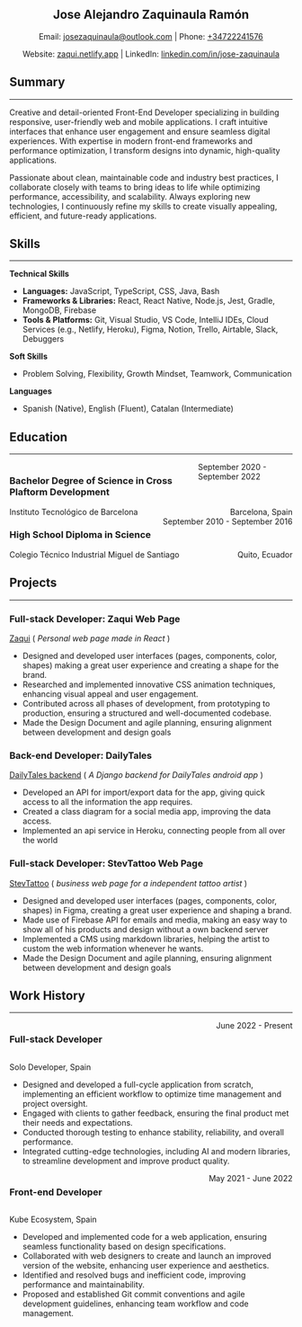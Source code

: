 <h2 style="text-align: center;"> Jose Alejandro Zaquinaula Ramón </h2>
<p style="text-align: center;">
    Email: <a href="mailto:josezaquinaula@outlook.com">josezaquinaula@outlook.com</a>
    |
    Phone: <a href="tel:+34722241576">+34722241576</a>  
</p>
<p style="text-align: center;">
    Website: <a href="https://zaqui.netlify.app">zaqui.netlify.app</a>
    |
    LinkedIn: <a href="https://www.linkedin.com/in/jose-zaquinaula">linkedin.com/in/jose-zaquinaula</a>
</p>


## Summary
---
Creative and detail-oriented Front-End Developer specializing in building responsive, user-friendly web and mobile applications. I craft intuitive interfaces that enhance user engagement and ensure seamless digital experiences. With expertise in modern front-end frameworks and performance optimization, I transform designs into dynamic, high-quality applications.

Passionate about clean, maintainable code and industry best practices, I collaborate closely with teams to bring ideas to life while optimizing performance, accessibility, and scalability. Always exploring new technologies, I continuously refine my skills to create visually appealing, efficient, and future-ready applications.

## Skills
---
**Technical Skills**  
- **Languages:** JavaScript, TypeScript, CSS, Java, Bash
- **Frameworks & Libraries:** React, React Native, Node.js, Jest, Gradle, MongoDB, Firebase  
- **Tools & Platforms:** Git, Visual Studio, VS Code, IntelliJ IDEs, Cloud Services (e.g., Netlify, Heroku), Figma, Notion, Trello, Airtable, Slack, Debuggers  

**Soft Skills**  
- Problem Solving, Flexibility, Growth Mindset, Teamwork, Communication  

**Languages**  
- Spanish (Native), English (Fluent), Catalan (Intermediate)  


## Education
---
<div style="display: flex; justify-content: space-between;">
  <h3 style="font-weight: bold;">Bachelor Degree of Science in Cross Plaftorm Development</h3>
  <span>September 2020 - September 2022 </span>
</div>
<div style="display: flex; justify-content: space-between;">
  <span class="small_size">Instituto Tecnológico de Barcelona</span>
  <span class="small_size">Barcelona, Spain </span>
</div>

<div style="display: flex; justify-content: space-between;">
  <h3 style="font-weight: bold;">High School Diploma in Science</h3>
  <span>September 2010 - September 2016 </span>
</div>
<div style="display: flex; justify-content: space-between;">
  <span class="small_size">Colegio Técnico Industrial Miguel de Santiago</span>
  <span class="small_size">Quito, Ecuador </span>
</div>

## Projects
---


### Full-stack Developer: Zaqui Web Page

[Zaqui](https://zaqui.netlify.app/my_works) ( *Personal web page made in  React* )

- Designed and developed user interfaces (pages, components, color, shapes) making a great user experience and creating a shape for the brand.
- Researched and implemented innovative CSS animation techniques, enhancing visual appeal and user engagement.
- Contributed across all phases of development, from prototyping to production, ensuring a structured and well-documented codebase.
- Made the Design Document and agile planning, ensuring alignment between development and design goals

### Back-end Developer: DailyTales

[DailyTales backend](https://gitlab.com/JoseZaq/daily-tales) ( *A Django backend for DailyTales android app* )

- Developed an API for import/export data for the app, giving quick access to all the information the app requires.
- Created a class diagram for a social media app, improving the data access.
- Implemented an api service in Heroku, connecting people from all over the world

### Full-stack Developer: StevTattoo Web Page

[StevTattoo](https://stevtattoo.netlify.app/) ( *business web page for a independent tattoo artist* )

- Designed and developed user interfaces (pages, components, color, shapes) in Figma, creating a great user experience and shaping a brand.
- Made use of Firebase API for emails and media, making an easy way to show all of his products and design without a own backend server
- Implemented a CMS using markdown libraries, helping the artist to custom the web information whenever he wants. 
- Made the Design Document and agile planning, ensuring alignment between development and design goals

## Work History
---

<div style="display: flex; justify-content: space-between;">
  <h3 style="font-weight: bold;">Full-stack Developer</h3>
  <span>June 2022 - Present</span>
</div>

<p class="small_size"> Solo Developer, Spain </p>

- Designed and developed a full-cycle application from scratch, implementing an efficient workflow to optimize time management and project oversight.
- Engaged with clients to gather feedback, ensuring the final product met their needs and expectations.
- Conducted thorough testing to enhance stability, reliability, and overall performance.
- Integrated cutting-edge technologies, including AI and modern libraries, to streamline development and improve product quality.

<div style="display: flex; justify-content: space-between;">
  <h3 style="font-weight: bold;">Front-end Developer</h3>
  <span>May 2021 - June 2022 </span>
</div>

<p class="small_size"> Kube Ecosystem, Spain </p>

- Developed and implemented code for a web application, ensuring seamless functionality based on design specifications.
- Collaborated with web designers to create and launch an improved version of the website, enhancing user experience and aesthetics.
- Identified and resolved bugs and inefficient code, improving performance and maintainability.
- Proposed and established Git commit conventions and agile development guidelines, enhancing team workflow and code management.


